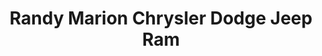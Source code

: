 ---
title: "Randy Marion Chrysler Dodge Jeep Ram"
url: /wilkesboro/randy-marion-chrysler-dodge-jeep-ram/
shop: Autohaus
---